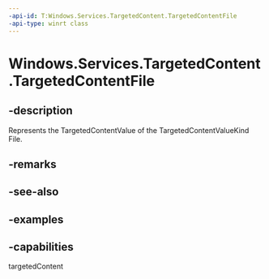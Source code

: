 ```yaml
---
-api-id: T:Windows.Services.TargetedContent.TargetedContentFile
-api-type: winrt class
---
```


<!-- Class syntax.
public class TargetedContentFile : IRandomAccessStreamReference
-->

# Windows.Services.TargetedContent.TargetedContentFile

## -description
Represents the TargetedContentValue of the TargetedContentValueKind File.
## -remarks

## -see-also

## -examples

## -capabilities
targetedContent
